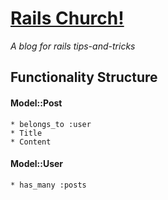 # [Rails Church!](http://www.railschurch.com)
*_A blog for rails tips-and-tricks_*

## Functionality Structure

#### Model::Post
	* belongs_to :user
	* Title
	* Content

#### Model::User
	* has_many :posts

<!-- #### Model::MailingList -->
